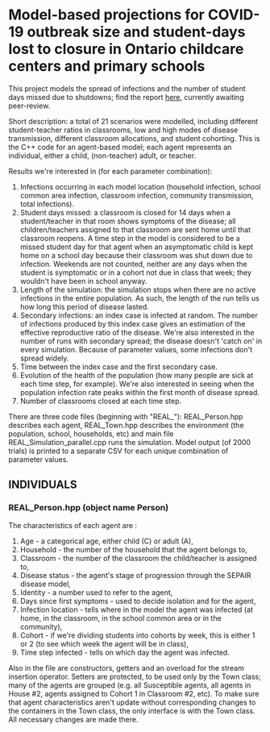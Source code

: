 # Model-based projections for COVID-19 outbreak size and student-days lost to closure in Ontario childcare centers and primary schools

This project models the spread of infections and the number of student days missed due to shutdowns; find the report [here](https://doi.org/10.1101/2020.08.07.20170407), currently awaiting peer-review.

Short description: a total of 21 scenarios were modelled, including different student-teacher ratios in classrooms, low and high modes of disease transmission, different classroom allocations, and student cohorting. This is the C++ code for an agent-based model; each agent represents an individual, either a child, (non-teacher) adult, or teacher. 

Results we're interested in (for each parameter combination):
1) Infections occurring in each model location (household infection, school common area infection, classroom infection, community transmission, total infections).
2) Student days missed: a classroom is closed for 14 days when a student/teacher in that room shows symptoms of the disease; all children/teachers assigned to that classroom are sent home until that classroom reopens. A time step in the model is considered to be a missed student day for that agent when an asymptomatic child is kept home on a school day because their classroom was shut down due to infection. Weekends are not counted, neither are any days when the student is symptomatic or in a cohort not due in class that week; they wouldn't have been in school anyway.
3) Length of the simulation: the simulation stops when there are no active infections in the entire population. As such, the length of the run tells us how long this period of disease lasted.
4) Secondary infections: an index case is infected at random. The number of infections produced by this index case gives an estimation of the effective reproductive ratio of the disease. We're also interested in the number of runs with secondary spread; the disease doesn't 'catch on' in every simulation. Because of parameter values, some infections don't spread widely. 
5) Time between the index case and the first secondary case.
6) Evolution of the health of the population (how many people are sick at each time step, for example). We're also interested in seeing when the population infection rate peaks within the first month of disease spread.
7) Number of classrooms closed at each time step. 

There are three code files (beginning with "REAL_"): REAL_Person.hpp describes each agent, REAL_Town.hpp describes the environment (the population, school, households, etc) and main file REAL_Simulation_parallel.cpp runs the simulation. Model output (of 2000 trials) is printed to a separate CSV for each unique combination of parameter values.

## INDIVIDUALS

### REAL_Person.hpp (object name Person)
The characteristics of each agent are :
1. Age - a categorical age, either child (C) or adult (A),
2. Household - the number of the household that the agent belongs to,
3. Classroom - the number of the classroom the child/teacher is assigned to,
4. Disease status - the agent's stage of progression through the SEPAIR disease model,
5. Identity - a number used to refer to the agent,
6. Days since first symptoms - used to decide isolation and for the agent,
7. Infection location - tells where in the model the agent was infected (at home, in the classroom, in the school common area or in the community),
8. Cohort - if we're dividing students into cohorts by week, this is either 1 or 2 (to see which week the agent will be in class),
9. Time step infected - tells on which day the agent was infected.

Also in the file are constructors, getters and an overload for the stream insertion operator. Setters are protected, to be used only by the Town class; many of the agents are grouped (e.g. all Susceptible agents, all agents in House #2, agents assigned to Cohort 1 in Classroom #2, etc). To make sure that agent characteristics aren't update without corresponding changes to the containers in the Town class, the only interface is with the Town class. All necessary changes are made there.
